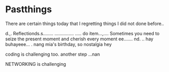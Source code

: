 # Pastthings

There are certain things today that I regretting things I did not done before..

d.,.
Reflectionds.s........
...............
.....
do item...,....
Sometimes you need to seize the present moment and cherish every moment ee.......
nd.
..
hay buhayeee...
.
nang mia's birthday, so nostalgia
hey

coding is challenging too.
another step ...nan

NETWORKING is challenging 
